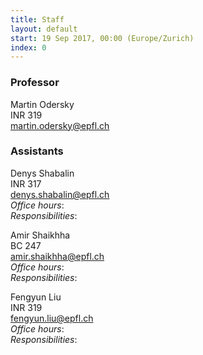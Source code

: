 ```yaml
---
title: Staff
layout: default
start: 19 Sep 2017, 00:00 (Europe/Zurich)
index: 0
---
```


### Professor

Martin Odersky<br/>
INR 319<br/>
<martin.odersky@epfl.ch><br/>

### Assistants



Denys Shabalin<br/>
INR 317<br/>
<denys.shabalin@epfl.ch><br/>
*Office hours*: <br/>
*Responsibilities*: <br/>



Amir Shaikhha<br/>
BC 247<br/>
<amir.shaikhha@epfl.ch><br/>
*Office hours*: <br/>
*Responsibilities*: <br/>



Fengyun Liu<br/>
INR 319<br/>
<fengyun.liu@epfl.ch><br/>
*Office hours*: <br/>
*Responsibilities*: <br/>

